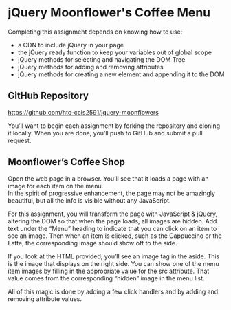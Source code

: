 # jQuery Moonflower's Coffee Menu
Completing this assignment depends on knowing how to use:

- a CDN to include jQuery in your page
- the jQuery ready function to keep your variables out of global scope
- jQuery methods for selecting and navigating the DOM Tree
- jQuery methods for adding and removing attributes
- jQuery methods for creating a new element and appending it to the DOM

## GitHub Repository
https://github.com/htc-ccis2591/jquery-moonflowers

You’ll want to begin each assignment by forking the repository and cloning it locally.  When you are done, you’ll push to GitHub and submit a pull request.


## Moonflower’s Coffee Shop
Open the web page in a browser.  You’ll see that it loads a page with an image for each item on the menu.  
In the spirit of progressive enhancement, the page may not be amazingly beautiful, but all the info is visible without any JavaScript.

For this assignment, you will transform the page with JavaScript & jQuery, altering the DOM so that when the page loads, all images are hidden.  Add text under the “Menu” heading to indicate that you can click on an item to see an image.  Then when an item is clicked,  such as the Cappuccino or the Latte, the corresponding image should show off to the side.

If you look at the HTML provided, you’ll see an image tag in the aside.  This is the image that displays on the right side.  You can show one of the menu item images by filling in the appropriate value for the src attribute.  That value comes from the corresponding “hidden” image in the menu list.

All of this magic is done by adding a few click handlers and by adding and removing attribute values.
